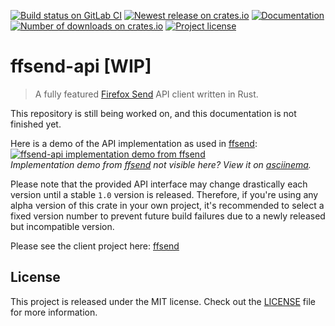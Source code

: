 [![Build status on GitLab CI][gitlab-ci-master-badge]][gitlab-ci-link]
[![Newest release on crates.io][crate-version-badge]][crate-link]
[![Documentation][docs-badge]][docs]
[![Number of downloads on crates.io][crate-download-badge]][crate-link]
[![Project license][crate-license-badge]](LICENSE)

[crate-download-badge]: https://img.shields.io/crates/d/ffsend-api.svg
[crate-license-badge]: https://img.shields.io/crates/l/ffsend-api.svg
[crate-link]: https://crates.io/crates/ffsend-api
[crate-version-badge]: https://img.shields.io/crates/v/ffsend-api.svg
[docs-badge]: https://docs.rs/ffsend-api/badge.svg
[docs]: https://docs.rs/ffsend-api
[gitlab-ci-link]: https://gitlab.com/timvisee/ffsend-api/pipelines
[gitlab-ci-master-badge]: https://gitlab.com/timvisee/ffsend-api/badges/master/pipeline.svg

# ffsend-api [WIP]
> A fully featured [Firefox Send][send] API client written in Rust.

This repository is still being worked on,
and this documentation is not finished yet.

Here is a demo of the API implementation as used in [ffsend][ffsend]:  
[![ffsend-api implementation demo from ffsend][ffsend-usage-demo-svg]][ffsend-usage-demo-asciinema]  
_Implementation demo from [ffsend][ffsend] not visible here?
View it on [asciinema][ffsend-usage-demo-asciinema]._

Please note that the provided API interface may change drastically each version
until a stable `1.0` version is released. Therefore, if you're using any alpha
version of this crate in your own project, it's recommended to select a fixed
version number to prevent future build failures due to a newly released but
incompatible version. 

Please see the client project here: [ffsend][ffsend]

## License
This project is released under the MIT license.
Check out the [LICENSE](LICENSE) file for more information.

[docs]: https://docs.rs/ffsend-api
[ffsend]: https://github.com/timvisee/ffsend
[ffsend-usage-demo-asciinema]: https://asciinema.org/a/182225
[ffsend-usage-demo-svg]: https://cdn.rawgit.com/timvisee/ffsend/6e8ef55b/res/demo.svg
[send]: https://send.firefox.com/

